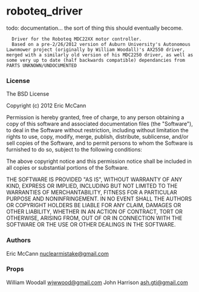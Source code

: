 roboteq_driver
==============

todo: documentation... the sort of thing this should eventually become.

      Driver for the Roboteq MDC22XX motor controller.
      Based on a pre-2/26/2012 version of Auburn University's Autonomous Lawnmower project (originally by William Woodall)'s AX2550 driver, merged with a similarly old version of his MDC2250 driver, as well as some very up to date (half backwards compatible) dependancies from PARTS UNKNOWN/UNDOCUMENTED
  
### License

The BSD License

Copyright (c) 2012 Eric McCann

Permission is hereby granted, free of charge, to any person obtaining a copy of this software and associated documentation files (the "Software"), to deal in the Software without restriction, including without limitation the rights to use, copy, modify, merge, publish, distribute, sublicense, and/or sell copies of the Software, and to permit persons to whom the Software is furnished to do so, subject to the following conditions: 

The above copyright notice and this permission notice shall be included in all copies or substantial portions of the Software. 

THE SOFTWARE IS PROVIDED "AS IS", WITHOUT WARRANTY OF ANY KIND, EXPRESS OR IMPLIED, INCLUDING BUT NOT LIMITED TO THE WARRANTIES OF MERCHANTABILITY, FITNESS FOR A PARTICULAR PURPOSE AND NONINFRINGEMENT. IN NO EVENT SHALL THE AUTHORS OR COPYRIGHT HOLDERS BE LIABLE FOR ANY CLAIM, DAMAGES OR OTHER LIABILITY, WHETHER IN AN ACTION OF CONTRACT, TORT OR OTHERWISE, ARISING FROM, OUT OF OR IN CONNECTION WITH THE SOFTWARE OR THE USE OR OTHER DEALINGS IN THE SOFTWARE.

### Authors

Eric McCann <nuclearmistake@gmail.com>

### Props

William Woodall <wjwwood@gmail.com>
John Harrison <ash.gti@gmail.com>
